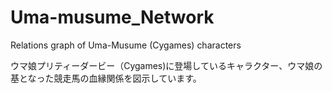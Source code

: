 # Uma-musume_Network
Relations graph of Uma-Musume (Cygames) characters


ウマ娘プリティーダービー（Cygames)に登場しているキャラクター、ウマ娘の基となった競走馬の血縁関係を図示しています。
